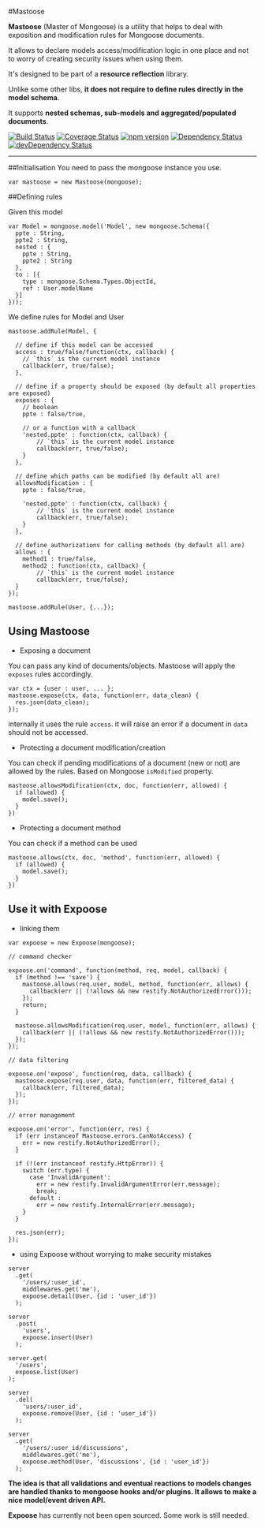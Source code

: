 #Mastoose


**Mastoose** (Master of Mongoose) is a utility that helps to deal with exposition and modification rules for Mongoose documents.

It allows to declare models access/modification logic in one place and not to worry of creating security issues when using them.

It's designed to be part of a **resource reflection** library.

Unlike some other libs, **it does not require to define rules directly in the model schema**.

It supports **nested schemas, sub-models and aggregated/populated documents**.

[![Build Status](https://travis-ci.org/machard/mastoose.svg?branch=master)](https://travis-ci.org/machard/mastoose)
[![Coverage Status](https://coveralls.io/repos/machard/mastoose/badge.svg?branch=master)](https://coveralls.io/r/machard/mastoose?branch=master)
[![npm version](https://badge.fury.io/js/mastoose.svg)](http://badge.fury.io/js/mastoose)
[![Dependency Status](https://david-dm.org/machard/mastoose.svg)](https://david-dm.org/machard/mastoose)
[![devDependency Status](https://david-dm.org/machard/mastoose/dev-status.svg)](https://david-dm.org/machard/mastoose#info=devDependencies)

---

##Initialisation
You need to pass the mongoose instance you use.

```
var mastoose = new Mastoose(mongoose);
```


##Defining rules

Given this model

```
var Model = mongoose.model('Model', new mongoose.Schema({
  ppte : String,
  ppte2 : String,
  nested : {
    ppte : String,
    ppte2 : String
  },
  to : [{
    type : mongoose.Schema.Types.ObjectId,
    ref : User.modelName
  }]
}));
```

We define rules for Model and User


```
mastoose.addRule(Model, {
	
  // define if this model can be accessed
  access : true/false/function(ctx, callback) {
	// `this` is the current model instance
	callback(err, true/false);
  },
   
  // define if a property should be exposed (by default all properties are exposed)
  exposes : {
    // boolean
    ppte : false/true,

    // or a function with a callback
    'nested.ppte' : function(ctx, callback) {
    	// `this` is the current model instance
        callback(err, true/false);
    }
  },    
  
  // define which paths can be modified (by default all are)
  allowsModification : {
    ppte : false/true,

    'nested.ppte' : function(ctx, callback) {
    	// `this` is the current model instance
        callback(err, true/false);
    }
  },
  
  // define authorizations for calling methods (by default all are)
  allows : {
  	method1 : true/false,
  	method2 : function(ctx, callback) {
  		// `this` is the current model instance
        callback(err, true/false);
  }
});

mastoose.addRule(User, {...});
```

## Using Mastoose

- Exposing a document

You can pass any kind of documents/objects. Mastoose will apply the `exposes` rules accordingly.

```
var ctx = {user : user, ... };
mastoose.expose(ctx, data, function(err, data_clean) {
  res.json(data_clean);
});
```

internally it uses the rule `access`. it will raise an error if a document in `data` should not be accessed.


- Protecting a document modification/creation

You can check if pending modifications of a document (new or not) are allowed by the rules. Based on Mongoose `isModified` property.

```
mastoose.allowsModification(ctx, doc, function(err, allowed) {
  if (allowed) {
    model.save();
  }
})
```

- Protecting a document method

You can check if a method can be used

```
mastoose.allows(ctx, doc, 'method', function(err, allowed) {
  if (allowed) {
    model.save();
  }
})
```


## Use it with Expoose

- linking them

```
var expoose = new Expoose(mongoose);

// command checker

expoose.on('command', function(method, req, model, callback) {
  if (method !== 'save') {
    mastoose.allows(req.user, model, method, function(err, allows) {
      callback(err || (!allows && new restify.NotAuthorizedError()));
    });
    return;
  }

  mastoose.allowsModification(req.user, model, function(err, allows) {
    callback(err || (!allows && new restify.NotAuthorizedError()));
  });
});

// data filtering

expoose.on('expose', function(req, data, callback) {
  mastoose.expose(req.user, data, function(err, filtered_data) {
  	callback(err, filtered_data);
  });
});

// error management

expoose.on('error', function(err, res) {
  if (err instanceof Mastoose.errors.CanNotAccess) {
    err = new restify.NotAuthorizedError();
  }

  if (!(err instanceof restify.HttpError)) {
    switch (err.type) {
      case 'InvalidArgument':
        err = new restify.InvalidArgumentError(err.message);
        break;
      default :
        err = new restify.InternalError(err.message);
    }
  }

  res.json(err);
});
```

- using Expoose without worrying to make security mistakes

```
server
  .get(
    '/users/:user_id',
    middlewares.get('me'),
    expoose.detail(User, {id : 'user_id'})
  );

server
  .post(
    'users',
    expoose.insert(User)
  );

server.get(
  '/users',
  expoose.list(User)
);

server
  .del(
    'users/:user_id',
    expoose.remove(User, {id : 'user_id'})
  );
  
server
  .get(
    '/users/:user_id/discussions',
    middlewares.get('me'),
    expoose.method(User, 'discussions', {id : 'user_id'})
  );

```

**The idea is that all validations and eventual reactions to models changes are handled thanks to mongoose hooks and/or plugins.
It allows to make a nice model/event driven API.**


**Expoose** has currently not been open sourced. Some work is still needed.